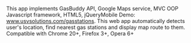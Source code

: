 This app implements GasBuddy API, Google Maps service, MVC OOP Javascript framework, HTML5, jQueryMobile Demo: www.usvsolutions.com/gasstations. This web app automatically detects user's location, find nearest gas stations and display map route to them. Compatible with Chrome 20+, Firefox 3+, Opera 6+
